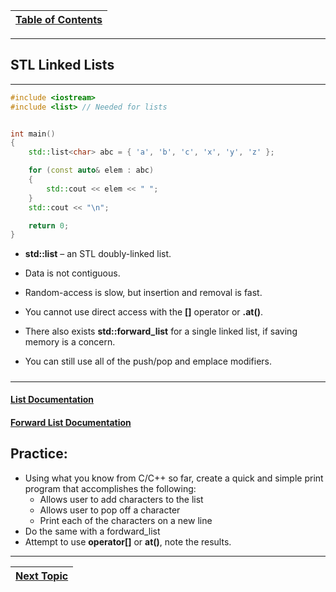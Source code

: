 |[Table of Contents](/00-Table-of-Contents.md)|
|---|

---

## STL Linked Lists

---

```cpp
#include <iostream>
#include <list> // Needed for lists


int main()
{
    std::list<char> abc = { 'a', 'b', 'c', 'x', 'y', 'z' };

    for (const auto& elem : abc)
    {
        std::cout << elem << " ";
    }
    std::cout << "\n";

    return 0;
}

```

* **std::list** – an STL doubly-linked list.

* Data is not contiguous.

* Random-access is slow, but insertion and removal is fast.

* You cannot use direct access with the **\[\]** operator or **.at\(\)**.

* There also exists **std::forward\_list** for a single linked list, if saving memory is a concern.

* You can still use all of the push/pop and emplace modifiers.

##### 

---

#### [List Documentation](http://www.cplusplus.com/reference/list/list/)

#### [Forward List Documentation](http://www.cplusplus.com/reference/forward_list/forward_list/)

## Practice: 

* Using what you know from C/C++ so far, create a quick and simple print program that accomplishes the following:
    * Allows user to add characters to the list
    * Allows user to pop off a character
    * Print each of the characters on a new line
* Do the same with a fordward_list
* Attempt to use **operator[]** or **at()**, note the results.

---

|[Next Topic](/ch02_Cpp_STL/2.08_stl-streams.md)|
|---|
